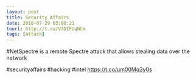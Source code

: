 ```yaml
---
layout: post
title: Security Affairs
date: 2018-07-29 03:00:21
tourl: http://t.co/V3OIFUqNCm
tags: [Attack]
---
```

#NetSpectre is a remote Spectre attack that allows stealing data over the network

#securityaffairs #hacking #intel https://t.co/um00Mq3y0s